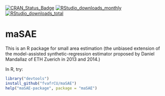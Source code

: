 [![CRAN_Status_Badge](https://www.r-pkg.org/badges/version/maSAE)](https://cran.r-project.org/package=maSAE)
[![RStudio_downloads_monthly](https://cranlogs.r-pkg.org/badges/maSAE)](https://cran.rstudio.com/web/packages/maSAE/index.html)
[![RStudio_downloads_total](https://cranlogs.r-pkg.org/badges/grand-total/maSAE)](https://cran.rstudio.com/web/packages/maSAE/index.html)

# maSAE
This is an R package for small area estimation (the unbiased extension of the
model-assisted synthetic-regression estimator proposed by Daniel Mandallaz of
ETH Zuerich in 2013 and 2014.)

In R, try:

```R
library("devtools")
install_github("fvafrCU/maSAE")
help("maSAE-package", package = "maSAE")
```
